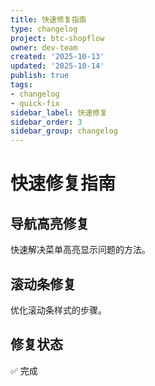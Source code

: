 ```yaml
---
title: 快速修复指南
type: changelog
project: btc-shopflow
owner: dev-team
created: '2025-10-13'
updated: '2025-10-14'
publish: true
tags:
- changelog
- quick-fix
sidebar_label: 快速修复
sidebar_order: 3
sidebar_group: changelog
---
```


# 快速修复指南

## 导航高亮修复
快速解决菜单高亮显示问题的方法。

## 滚动条修复
优化滚动条样式的步骤。

## 修复状态
✅ 完成
